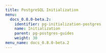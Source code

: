 ```yaml
---
title: PostgreSQL Initialization
menu:
  docs_0.8.0-beta.2:
    identifier: pg-initialization-postgres
    name: Initialization
    parent: pg-postgres-guides
    weight: 30
menu_name: docs_0.8.0-beta.2
---
```

